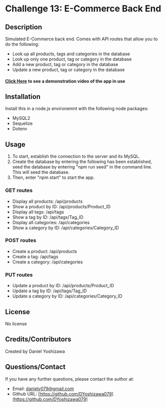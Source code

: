# Challenge 13: E-Commerce Back End

## Description

Simulated E-Commerce back end. Comes with API routes that allow you to do the following:

- Look up all products, tags and categories in the database
- Look up only one product, tag or category in the database
- Add a new product, tag or category in the database
- Update a new product, tag or category in the database

#### [Click Here](https://drive.google.com/file/d/1rkqERvJtqvAe1JraqsdkaW8JBdY-9Te6/view) to see a demonstration video of the app in use

## Installation

Install this in a node.js environemnt with the following node packages:

- MySQL2
- Sequelize
- Dotenv

## Usage

1. To start, establish the connection to the server and its MySQL.
2. Create the database by entering the following has been established, seed the database by entering "npm run seed" in the command line. This will seed the database.
3. Then, enter "npm start" to start the app.

### GET routes

- Display all products: /api/products
- Show a product by ID: /api/products/Product_ID
- Display all tags: /api/tags
- Show a tag by ID: /api/tags/Tag_ID
- Display all categories: /api/categories
- Show a category by ID: /api/categories/Category_ID

### POST routes

- Create a product: /api/products
- Create a tag: /api/tags
- Create a category: /api/categories

### PUT routes

- Update a product by ID: /api/products/Product_ID
- Update a tag by ID: /api/tags/Tag_ID
- Update a category by ID: /api/categories/Category_ID

## License

No license

## Credits/Contributors

Created by Daniel Yoshizawa

## Questions/Contact

If you have any further questions, please contact the author at:

- Email: [daniely079@gmail.com](mailto:daniely079@gmail.com)
- Github URL: [https://github.com/DYoshizawa079](https://github.com/DYoshizawa079)
